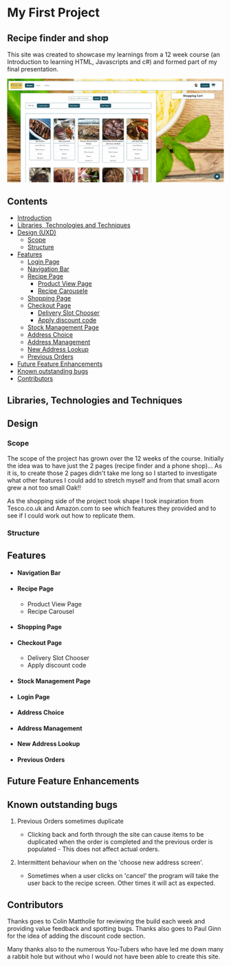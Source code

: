 # My First Project

## Recipe finder and shop

This site was created to showcase my learnings from a 12 week course (an Introduction to learning HTML, Javascripts and c#) and formed part of my final presentation.

  <img src="Assets/Screen Shots/Recipe Finder.png" alt="Image 1">


## Contents


* [Introduction](#My-First-Project)
* [Libraries, Technologies and Techniques](#Libraries,-Technologies-and-Techniques)
* [Design (UXD)](#design-uxd)
    * [Scope](#scope)
    * [Structure](#structure)
* [Features](#Features)
    * [Login Page](#Login-Page)
    * [Navigation Bar](#Navigation-Bar)
    * [Recipe Page](#Recipe-Page)
        * [Product View Page](#DProduct-view-Page)
        * [Recipe Carousele](#Recipe-Carousel)
    * [Shopping Page](#Shopping-Page)
    * [Checkout Page](#Checkout-Page)
        * [Delivery Slot Chooser](#Delivery-Slot-Chooser)
        * [Apply discount code](#Apply-discount-code)
    * [Stock Management Page](#Stock-Management-Page)
    * [Address Choice](#Address-Choice)
    * [Address Management](#Address-Management)
    * [New Address Lookup](#New-Address-Lookup)
    * [Previous Orders](#Previous-Orders)
* [Future Feature Enhancements](#Future-Feature-Enhancements)
* [Known outstanding bugs](#Known-outstanding-bugs)
* [Contributors](#Contributors)

## Libraries, Technologies and Techniques

## Design

### Scope

The scope of the project has grown over the 12 weeks of the course.  Initially the idea was to have just the 2 pages (recipe finder and a phone shop)...  As it is, to create those 2 pages didn't take me long so I started to investigate what other features I could add to stretch myself and from that small acorn grew a not too small Oak!!  

As the shopping side of the project took shape I took inspiration from Tesco.co.uk and Amazon.com to see which features they provided and to see if I could work out how to replicate them.

### Structure

## Features

* #### Navigation Bar

* #### Recipe Page
    * Product View Page
    * Recipe Carousel

* #### Shopping Page

* #### Checkout Page
    * Delivery Slot Chooser
    * Apply discount code

* #### Stock Management Page

* #### Login Page

* #### Address Choice

* #### Address Management

* #### New Address Lookup

* #### Previous Orders

## Future Feature Enhancements

## Known outstanding bugs

1. Previous Orders sometimes duplicate
    * Clicking back and forth through the site can cause items to be duplicated when the order is completed and the previous order is populated - This does not affect actual orders.

2. Intermittent behaviour when on the 'choose new address screen'. 
     * Sometimes when a user clicks on 'cancel' the program will take the user back to the recipe screen.  Other times it will act as expected.

## Contributors

Thanks goes to Colin Mattholie for reviewing the build each week and providing value feedback and spotting bugs.  Thanks also goes to Paul Ginn for the idea of adding the discount code section.  

Many thanks also to the numerous You-Tubers who have led me down many a rabbit hole but without who I would not have been able to create this site. 




